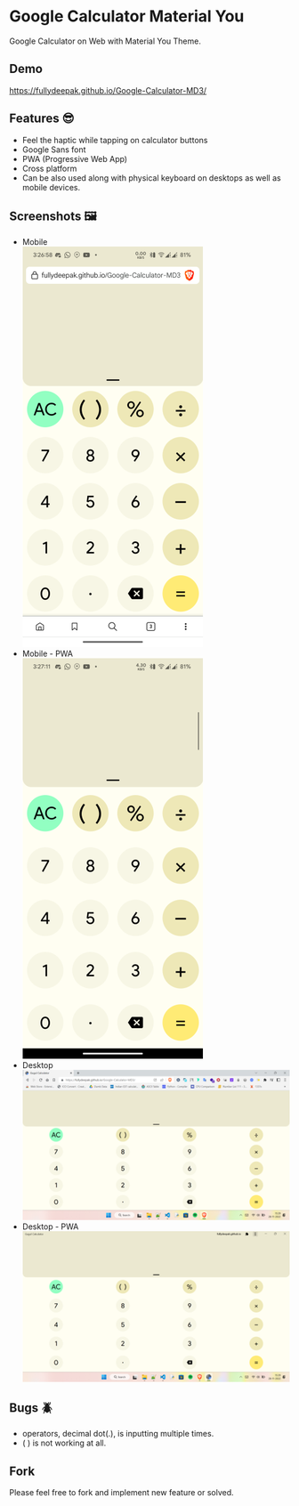 
# Google Calculator Material You

Google Calculator on Web with Material You Theme.

## Demo 

https://fullydeepak.github.io/Google-Calculator-MD3/

## Features 😎

- Feel the haptic while tapping on calculator buttons
- Google Sans font
- PWA (Progressive Web App)
- Cross platform
- Can be also used along with physical keyboard on desktops as well as mobile devices.


## Screenshots 🖼️

- Mobile  
![App Screenshot](screenshots/mobile.png)
- Mobile - PWA  
![App Screenshot](screenshots/mobile-PWA.png)
- Desktop  
![App Screenshot](screenshots/desktop.png)
- Desktop - PWA  
![App Screenshot](screenshots/desktop-PWA.png)
## Bugs 🪲
- operators, decimal dot(.),  is inputting multiple times.
- ( ) is not working at all.
## Fork
Please feel free to fork and implement new feature or solved.